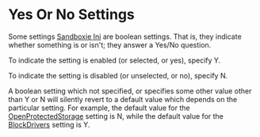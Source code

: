 # Yes Or No Settings 

Some settings [Sandboxie Ini](SandboxieIni.md) are boolean settings. That is, they indicate whether something is or isn't; they answer a Yes/No question.

To indicate the setting is enabled (or selected, or yes), specify Y.

To indicate the setting is disabled (or unselected, or no), specify N.

A boolean setting which not specified, or specifies some other value other than Y or N will silently revert to a default value which depends on the particular setting. For example, the default value for the [OpenProtectedStorage](OpenProtectedStorage.md) setting is N, while the default value for the [BlockDrivers](BlockDrivers.md) setting is Y. 